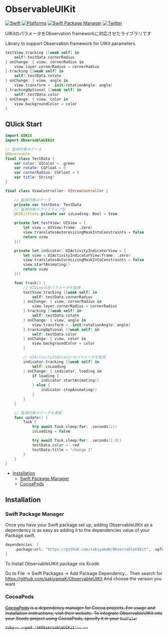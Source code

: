 # ObservableUIKit

[![Swift](https://img.shields.io/badge/Swift-5-orange?style=flat-square)](https://img.shields.io/badge/Swift-5-Orange?style=flat-square)
[![Platforms](https://img.shields.io/badge/Platforms-iOS_-yellowgreen?style=flat-square)](https://img.shields.io/badge/Platforms-iOS_-yellowgreen?style=flat-square)
[![Swift Package Manager](https://img.shields.io/badge/Swift_Package_Manager-compatible-orange?style=flat-square)](https://img.shields.io/badge/Swift_Package_Manager-compatible-orange?style=flat-square)
[![Twitter](https://img.shields.io/badge/twitter-@sakiyamaK-blue.svg?style=flat-square)](https://twitter.com/sakiyamaK)

UIKitのパラメータをObservation frameworkに対応させたライブラリです

Library to support Observation framework for UIKit parameters.


```swift
testView.tracking {[weak self] in
    self?.testData.cornerRadius
} onChange: { view, cornerRadius in
    view.layer.cornerRadius = cornerRadius
}.tracking {[weak self] in
    self?.testData.rotate
} onChange: { view, angle in
    view.transform = .init(rotationAngle: angle)
}.trackingOptional {[weak self] in
    self?.testData.color
} onChange: { view, color in
    view.backgroundColor = color
}
```


## QUick Start

```swift
import UIKit
import ObservableUIKit

// 監視対象のデータ
@Observable
final class TestData {
    var color: UIColor = .green
    var rotate: CGFloat = 0
    var cornerRadius: CGFloat = 0
    var title: String?
}

final class ViewController: UIViewController {

    // 監視対象のデータ
    private var testData: TestData
    // 監視対象のプリミティブ型
    @UIKitState private var isLoading: Bool = true

    private let testView: UIView = {
        let view = UIView(frame: .zero)
        view.translatesAutoresizingMaskIntoConstraints = false
        return view
    }()

    private let indicator: UIActivityIndicatorView = {
        let view = UIActivityIndicatorView(frame: .zero)
        view.translatesAutoresizingMaskIntoConstraints = false
        view.startAnimating()
        return view
    }()

    func track() {
        // UIViewの各パラメータを監視
        testView.tracking {[weak self] in
            self!.testData.cornerRadius
        } onChange: { view, cornerRadius in
            view.layer.cornerRadius = cornerRadius
        }.tracking {[weak self] in
            self!.testData.rotate
        } onChange: { view, angle in
            view.transform = .init(rotationAngle: angle)
        }.trackingOptional {[weak self] in
            self!.testData.color
        } onChange: { view, color in
            view.backgroundColor = color
        }

        // UIActivityIndicatorのパラメータを監視
        indicator.tracking {[weak self] in
            self!.isLoading
        } onChange: { indicator, loading in
            if loading {
                indicator.startAnimating()
            } else {
                indicator.stopAnimating()
            }
        }
    }

    // 監視対象のデータを更新
    func update() {
        Task {
            try await Task.sleep(for: .seconds(2))
            isLoading = false

            try await Task.sleep(for: .seconds(1.0))
            testData.color = .red
            testData.title = "change 1"
        }
    }
}

```

* [Installation](#installation)
  * [Swift Package Manager](#swift-package-manager)
  * [CocoaPods](#cocoapods)

## Installation

### Swift Package Manager

Once you have your Swift package set up, adding ObservableUIKit as a dependency is as easy as adding it to the dependencies value of your Package.swift.

```swift
dependencies: [
    .package(url: "https://github.com/sakiyamaK/ObservableUIKit", .upToNextMajor(from: "0.0.3"))
]
```

To install ObservableUIKit package via Xcode

Go to File -> Swift Packages -> Add Package Dependency...
Then search for https://github.com/sakiyamaK/ObservableUIKit
And choose the version you want

### CocoaPods

~~[CocoaPods](https://cocoapods.org) is a dependency manager for Cocoa projects. For usage and installation instructions, visit their website. To integrate ObservableUIKit into your Xcode project using CocoaPods, specify it in your `Podfile`:~~

~~```ruby~~
~~pod 'SKObservableUIKit'~~
~~```~~
